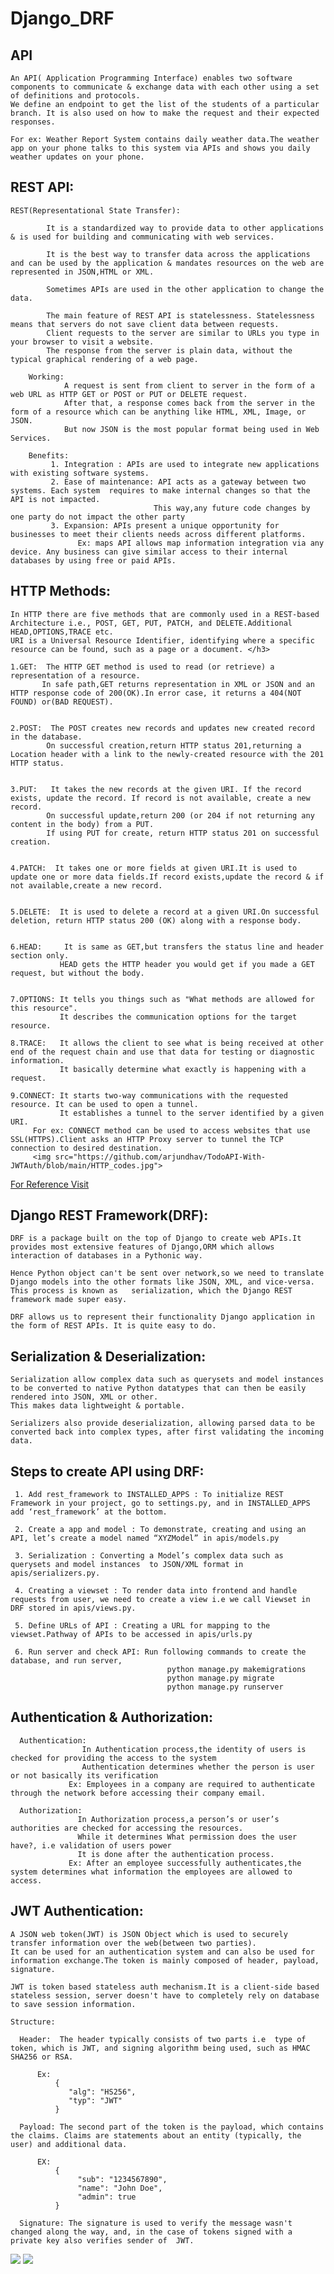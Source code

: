 # Django_DRF

## API
    
    An API( Application Programming Interface) enables two software components to communicate & exchange data with each other using a set of definitions and protocols.
    We define an endpoint to get the list of the students of a particular branch. It is also used on how to make the request and their expected responses.
    
    For ex: Weather Report System contains daily weather data.The weather app on your phone talks to this system via APIs and shows you daily weather updates on your phone.

## REST API: 

    REST(Representational State Transfer):
      
            It is a standardized way to provide data to other applications & is used for building and communicating with web services. 
            
            It is the best way to transfer data across the applications and can be used by the application & mandates resources on the web are represented in JSON,HTML or XML.
            
            Sometimes APIs are used in the other application to change the data. 
            
            The main feature of REST API is statelessness. Statelessness means that servers do not save client data between requests. 
            Client requests to the server are similar to URLs you type in your browser to visit a website. 
            The response from the server is plain data, without the typical graphical rendering of a web page.
        
        Working: 
                A request is sent from client to server in the form of a web URL as HTTP GET or POST or PUT or DELETE request. 
                After that, a response comes back from the server in the form of a resource which can be anything like HTML, XML, Image, or JSON. 
                But now JSON is the most popular format being used in Web Services.
       
        Benefits:
             1. Integration : APIs are used to integrate new applications with existing software systems.
             2. Ease of maintenance: API acts as a gateway between two systems. Each system  requires to make internal changes so that the API is not impacted. 
                                    This way,any future code changes by one party do not impact the other party
             3. Expansion: APIs present a unique opportunity for businesses to meet their clients needs across different platforms. 
                   Ex: maps API allows map information integration via any device. Any business can give similar access to their internal databases by using free or paid APIs.                       
             

## HTTP Methods:

    In HTTP there are five methods that are commonly used in a REST-based Architecture i.e., POST, GET, PUT, PATCH, and DELETE.Additional HEAD,OPTIONS,TRACE etc.
    URI is a Universal Resource Identifier, identifying where a specific resource can be found, such as a page or a document. </h3>
    
    1.GET:  The HTTP GET method is used to read (or retrieve) a representation of a resource.
           In safe path,GET returns representation in XML or JSON and an HTTP response code of 200(OK).In error case, it returns a 404(NOT FOUND) or(BAD REQUEST). 
           
     
    2.POST:  The POST creates new records and updates new created record in the database.
            On successful creation,return HTTP status 201,returning a Location header with a link to the newly-created resource with the 201 HTTP status.
            
           
    3.PUT:   It takes the new records at the given URI. If the record exists, update the record. If record is not available, create a new record.
            On successful update,return 200 (or 204 if not returning any content in the body) from a PUT. 
            If using PUT for create, return HTTP status 201 on successful creation.
            
          
    4.PATCH:  It takes one or more fields at given URI.It is used to update one or more data fields.If record exists,update the record & if not available,create a new record.
   
   
    5.DELETE:  It is used to delete a record at a given URI.On successful deletion, return HTTP status 200 (OK) along with a response body. 
   
   
    6.HEAD:     It is same as GET,but transfers the status line and header section only. 
               HEAD gets the HTTP header you would get if you made a GET request, but without the body.
               
          
    7.OPTIONS: It tells you things such as "What methods are allowed for this resource". 
               It describes the communication options for the target resource.
             
    8.TRACE:   It allows the client to see what is being received at other end of the request chain and use that data for testing or diagnostic information.
               It basically determine what exactly is happening with a request.
               
    9.CONNECT: It starts two-way communications with the requested resource. It can be used to open a tunnel.
               It establishes a tunnel to the server identified by a given URI.
         For ex: CONNECT method can be used to access websites that use SSL(HTTPS).Client asks an HTTP Proxy server to tunnel the TCP connection to desired destination.         
         <img src="https://github.com/arjundhav/TodoAPI-With-JWTAuth/blob/main/HTTP_codes.jpg">
         
  <a href="https://www.tutorialspoint.com/http/http_methods.htm">For Reference Visit</a>
  
  ## Django REST Framework(DRF):
    
    DRF is a package built on the top of Django to create web APIs.It provides most extensive features of Django,ORM which allows interaction of databases in a Pythonic way.

    Hence Python object can't be sent over network,so we need to translate Django models into the other formats like JSON, XML, and vice-versa.
    This process is known as   serialization, which the Django REST framework made super easy.

    DRF allows us to represent their functionality Django application in the form of REST APIs. It is quite easy to do.
  
  
  ## Serialization & Deserialization:
     
    Serialization allow complex data such as querysets and model instances to be converted to native Python datatypes that can then be easily rendered into JSON, XML or other.
    This makes data lightweight & portable.
    
    Serializers also provide deserialization, allowing parsed data to be converted back into complex types, after first validating the incoming data.
     
  ## Steps to create API using DRF:
    
     1. Add rest_framework to INSTALLED_APPS : To initialize REST Framework in your project, go to settings.py, and in INSTALLED_APPS add ‘rest_framework’ at the bottom. 
        
     2. Create a app and model : To demonstrate, creating and using an API, let’s create a model named “XYZModel” in apis/models.py 
        
     3. Serialization : Converting a Model’s complex data such as querysets and model instances  to JSON/XML format in apis/serializers.py.
        
     4. Creating a viewset : To render data into frontend and handle requests from user, we need to create a view i.e we call Viewset in DRF stored in apis/views.py.
        
     5. Define URLs of API : Creating a URL for mapping to the viewset.Pathway of APIs to be accessed in apis/urls.py
        
     6. Run server and check API: Run following commands to create the database, and run server, 
                                       python manage.py makemigrations
                                       python manage.py migrate
                                       python manage.py runserver


 ## Authentication & Authorization:
      
      Authentication: 
                    In Authentication process,the identity of users is checked for providing the access to the system
                    Authentication determines whether the person is user or not basically its verification
                 Ex: Employees in a company are required to authenticate through the network before accessing their company email.    
      
      Authorization:  
                   In Authorization process,a person’s or user’s authorities are checked for accessing the resources.
                   While it determines What permission does the user have?, i.e validation of users power
                   It is done after the authentication process.
                 Ex: After an employee successfully authenticates,the system determines what information the employees are allowed to access.
  
  
 ## JWT Authentication:
    
    A JSON web token(JWT) is JSON Object which is used to securely transfer information over the web(between two parties). 
    It can be used for an authentication system and can also be used for information exchange.The token is mainly composed of header, payload, signature. 
   
    JWT is token based stateless auth mechanism.It is a client-side based stateless session, server doesn't have to completely rely on database to save session information.
    
    Structure:
     
      Header:  The header typically consists of two parts i.e  type of token, which is JWT, and signing algorithm being used, such as HMAC SHA256 or RSA.

          Ex:
              {
                 "alg": "HS256",
                 "typ": "JWT"
              }

      Payload: The second part of the token is the payload, which contains the claims. Claims are statements about an entity (typically, the user) and additional data. 
    
          EX:
              {
                   "sub": "1234567890",
                   "name": "John Doe",
                   "admin": true
              }
             
      Signature: The signature is used to verify the message wasn't changed along the way, and, in the case of tokens signed with a private key also verifies sender of  JWT.

 <img src="https://github.com/arjundhav/TodoAPI-With-JWTAuth/blob/main/Structure_of_JWT.jpg">
    
 <img src="https://github.com/arjundhav/TodoAPI-With-JWTAuth/blob/main/Working_JWT.jpg">
